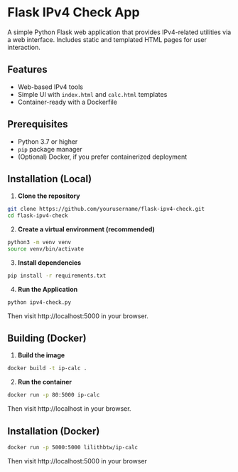 # Flask IPv4 Check App

A simple Python Flask web application that provides IPv4-related utilities via a web interface. Includes static and templated HTML pages for user interaction.

## Features

- Web-based IPv4 tools
- Simple UI with `index.html` and `calc.html` templates
- Container-ready with a Dockerfile

## Prerequisites

- Python 3.7 or higher
- `pip` package manager
- (Optional) Docker, if you prefer containerized deployment

## Installation (Local)

1. **Clone the repository**
```bash
git clone https://github.com/yourusername/flask-ipv4-check.git
cd flask-ipv4-check
```

2. **Create a virtual environment (recommended)**

```bash
python3 -m venv venv
source venv/bin/activate
```

3. **Install dependencies**

```bash
pip install -r requirements.txt
```

4. **Run the Application**

```bash
python ipv4-check.py
```

Then visit http://localhost:5000 in your browser.


## Building (Docker)

1. **Build the image**
```bash
docker build -t ip-calc .
```

2. **Run the container**

```bash
docker run -p 80:5000 ip-calc
```

Then visit http://localhost in your browser.

## Installation (Docker)

```bash
docker run -p 5000:5000 lilithbtw/ip-calc
```

Then visit http://localhost:5000 in your browser
